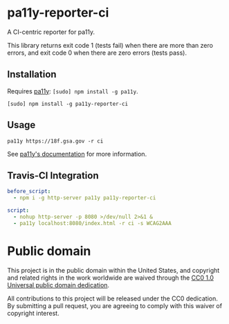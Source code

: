 # pa11y-reporter-ci

A CI-centric reporter for pa11y.

This library returns exit code 1 (tests fail) when there are more than zero errors, and exit code 0 when there are zero errors (tests pass).

## Installation

Requires [pa11y](https://github.com/nature/pa11y): `[sudo] npm install -g pa11y`.

```
[sudo] npm install -g pa11y-reporter-ci
```

## Usage

```
pa11y https://18f.gsa.gov -r ci
```

See [pa11y's documentation](https://github.com/nature/pa11y#custom-reporters) for more information.

## Travis-CI Integration

```yaml
before_script:
  - npm i -g http-server pa11y pa11y-reporter-ci

script: 
  - nohup http-server -p 8080 >/dev/null 2>&1 &
  - pa11y localhost:8080/index.html -r ci -s WCAG2AAA
```

# Public domain

This project is in the public domain within the United States, and
copyright and related rights in the work worldwide are waived through
the [CC0 1.0 Universal public domain dedication](https://creativecommons.org/publicdomain/zero/1.0/).

All contributions to this project will be released under the CC0
dedication. By submitting a pull request, you are agreeing to comply
with this waiver of copyright interest.
